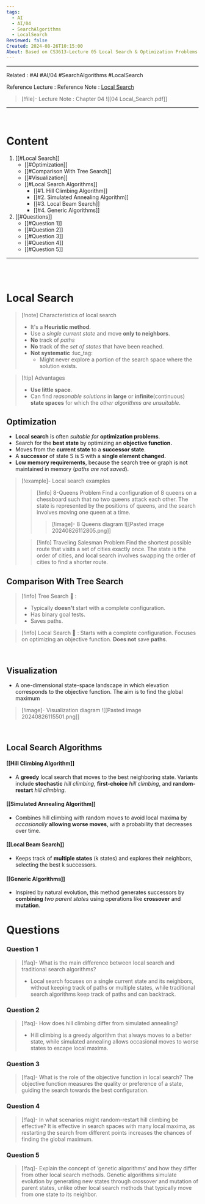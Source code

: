 ```yaml
---
tags:
  - AI
  - AI/04
  - SearchAlgorithms
  - LocalSearch
Reviewed: false
Created: 2024-08-26T10:15:00
About: Based on CS3613-Lecture 05 Local Search & Optimization Problems
---
```

---
Related : #AI #AI/04 #SearchAlgorithms #LocalSearch

Reference Lecture : 
Reference Note : [Local Search](file:///E:%5CAcademics%5CSEM%203%5CCS3613-Introduction%20to%20Artificial%20Intelligence%5CLecture%20note%5C04%20Local_Search.pdf)

> [!file]- Lecture Note : Chapter 04
> ![[04 Local_Search.pdf]]


---
<br>

# Content
1. [[#Local Search]]
	- [[#Optimization]]
	- [[#Comparison With Tree Search]]
	- [[#Visualization]]
	- [[#Local Search Algorithms]]
		- [[#1. Hill Climbing Algorithm]]
		- [[#2. Simulated Annealing Algorithm]]
		- [[#3. Local Beam Search]]
		- [[#4. Generic Algorithms]]
2. [[#Questions]]
	- [[#Question 1]]
	- [[#Question 2]]
	- [[#Question 3]]
	- [[#Question 4]]
	- [[#Question 5]]


---
<br>
<br>

# Local Search
> [!note] Characteristics of local search
> - It's a **Heuristic method**.
> - Use a *single current state* and move **only to neighbors**.
> - **No** track of *paths*
> - **No** track of the *set of states* that have been reached.
> - **Not systematic** :luc_tag: 
> 	- Might never explore a portion of the search space where the solution exists.

> [!tip] Advantages
> - **Use little space**.
> - Can find *reasonable solutions* in **large** or **infinite**(continuous) **state spaces** for which the *other algorithms are unsuitable*.

## Optimization
- **Local search** is often *suitable for* **optimization problems**.
- Search for the **best state** by optimizing an **objective function.**
- Moves from the **current state** to a **successor state**.
- A **successor** of state S is S with a **single element changed.**
- **Low memory requirements**, because the search tree or graph is not maintained in memory (*paths are not saved*).

> [!example]- Local search examples
> > [!info] 8-Queens Problem
> > Find a configuration of 8 queens on a chessboard such that no two queens attack each other. The state is represented by the positions of queens, and the search involves moving one queen at a time.
> > > [!image]- 8 Queens diagram
> > > ![[Pasted image 20240826112805.png]]
>  
> > [!info] Traveling Salesman Problem
> > Find the shortest possible route that visits a set of cities exactly once. The state is the order of cities, and local search involves swapping the order of cities to find a shorter route.

## Comparison With Tree Search
> [!info] Tree Search 🔎 : 
>- Typically **doesn't** start with a complete configuration.
>- Has binary goal tests.
>- Saves paths.

> [!info] Local Search 🔎 :
> Starts with a complete configuration.
> Focuses on optimizing an objective function.
> **Does not** save **paths**.

<br>

## Visualization
- A one-dimensional state-space landscape in which elevation corresponds to the objective function. The aim is to find the global maximum

> [!image]- Visualization diagram
> ![[Pasted image 20240826115501.png]]

<br>

## Local Search Algorithms
#### [[Hill Climbing Algorithm]]
- A **greedy** local search that moves to the best neighboring state. Variants include **stochastic** *hill climbing*, **first-choice** *hill climbing*, and **random-restart** *hill climbing*.
#### [[Simulated Annealing Algorithm]]
- Combines hill climbing with random moves to avoid local maxima by *occasionally* **allowing worse moves**, with a probability that decreases over time.
#### [[Local Beam Search]]
- Keeps track of **multiple states** (k states) and explores their neighbors, selecting the best k successors.
#### [[Generic Algorithms]]
- Inspired by natural evolution, this method generates successors by **combining** *two parent states* using operations like **crossover** and **mutation**.


# Questions
### Question 1
> [!faq]- What is the main difference between local search and traditional search algorithms?
> - Local search focuses on a single current state and its neighbors, without keeping track of paths or multiple states, while traditional search algorithms keep track of paths and can backtrack.

### Question 2
> [!faq]- How does hill climbing differ from simulated annealing?
> - Hill climbing is a greedy algorithm that always moves to a better state, while simulated annealing allows occasional moves to worse states to escape local maxima.

### Question 3
> [!faq]- What is the role of the objective function in local search?
> The objective function measures the quality or preference of a state, guiding the search towards the best configuration.

### Question 4
> [!faq]- In what scenarios might random-restart hill climbing be effective?
> It is effective in search spaces with many local maxima, as restarting the search from different points increases the chances of finding the global maximum.

### Question 5
> [!faq]- Explain the concept of ‘genetic algorithms’ and how they differ from other local search methods.
> Genetic algorithms simulate evolution by generating new states through crossover and mutation of parent states, unlike other local search methods that typically move from one state to its neighbor.

